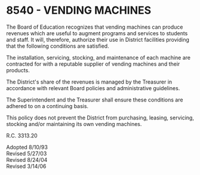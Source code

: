 8540 - VENDING MACHINES
=======================

The Board of Education recognizes that vending machines can produce
revenues which are useful to augment programs and services to students
and staff. It will, therefore, authorize their use in District
facilities providing that the following conditions are satisfied.

The installation, servicing, stocking, and maintenance of each machine
are contracted for with a reputable supplier of vending machines and
their products.

The District's share of the revenues is managed by the Treasurer in
accordance with relevant Board policies and administrative guidelines.

The Superintendent and the Treasurer shall ensure these conditions are
adhered to on a continuing basis.

This policy does not prevent the District from purchasing, leasing,
servicing, stocking and/or maintaining its own vending machines.

R.C. 3313.20

Adopted 8/10/93\
 Revised 5/27/03\
 Revised 8/24/04\
 Revised 3/14/06
